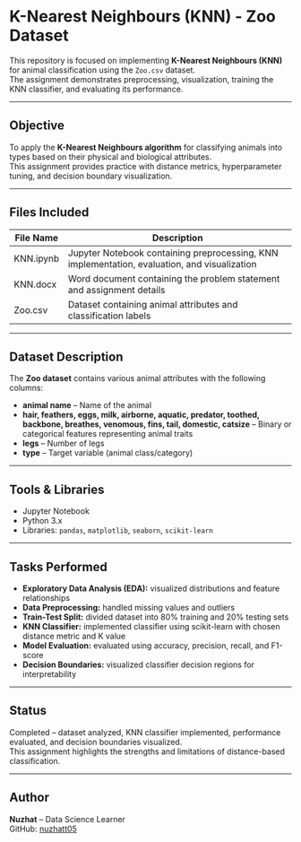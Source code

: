 # K-Nearest Neighbours (KNN) - Zoo Dataset

This repository is focused on implementing **K-Nearest Neighbours (KNN)** for animal classification using the `Zoo.csv` dataset.  
The assignment demonstrates preprocessing, visualization, training the KNN classifier, and evaluating its performance.

---

## Objective
To apply the **K-Nearest Neighbours algorithm** for classifying animals into types based on their physical and biological attributes.  
This assignment provides practice with distance metrics, hyperparameter tuning, and decision boundary visualization.

---

## Files Included

| File Name            | Description |
| -------------------- | ------------------------------------------------------------ |
| KNN.ipynb            | Jupyter Notebook containing preprocessing, KNN implementation, evaluation, and visualization |
| KNN.docx             | Word document containing the problem statement and assignment details |
| Zoo.csv              | Dataset containing animal attributes and classification labels |

---

## Dataset Description

The **Zoo dataset** contains various animal attributes with the following columns:

- **animal name** – Name of the animal  
- **hair, feathers, eggs, milk, airborne, aquatic, predator, toothed, backbone, breathes, venomous, fins, tail, domestic, catsize** – Binary or categorical features representing animal traits  
- **legs** – Number of legs  
- **type** – Target variable (animal class/category)  

---

## Tools & Libraries
* Jupyter Notebook  
* Python 3.x  
* Libraries: `pandas`, `matplotlib`, `seaborn`, `scikit-learn`  

---

## Tasks Performed
* **Exploratory Data Analysis (EDA):** visualized distributions and feature relationships  
* **Data Preprocessing:** handled missing values and outliers  
* **Train-Test Split:** divided dataset into 80% training and 20% testing sets  
* **KNN Classifier:** implemented classifier using scikit-learn with chosen distance metric and K value  
* **Model Evaluation:** evaluated using accuracy, precision, recall, and F1-score  
* **Decision Boundaries:** visualized classifier decision regions for interpretability  

---

## Status
Completed – dataset analyzed, KNN classifier implemented, performance evaluated, and decision boundaries visualized.  
This assignment highlights the strengths and limitations of distance-based classification.  

---

## Author
**Nuzhat** – Data Science Learner  
GitHub: [nuzhatt05](https://github.com/nuzhatt05)

